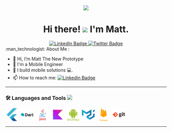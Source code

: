 <div id="header" align="center">
  <img src="https://media.giphy.com/media/M9gbBd9nbDrOTu1Mqx/giphy.gif" width="100"/>
</div>

<div id="badges" align="center">
  <h1>
  Hi there!
  <img src="https://media.giphy.com/media/hvRJCLFzcasrR4ia7z/giphy.gif" width="30px"/>
  I'm Matt.
</h1>
</div>
<div id="badges" align="center">
  <a href="https://www.linkedin.com/in/matthewgusanu/">
    <img src="https://img.shields.io/badge/LinkedIn-blue?style=for-the-badge&logo=linkedin&logoColor=white" alt="LinkedIn Badge"/>
  </a>
  
  
  <a href="https://twitter.com/_developermatt">
    <img src="https://img.shields.io/badge/Twitter-deepskyblue?style=for-the-badge&logo=twitter&logoColor=white" alt="Twitter Badge"/>
  </a>
</div>
<div id="badges" align="justify">
:man_technologist: About Me :
</div>

- 👋 Hi, I’m Matt The New Prototype
- 💼 I'm a Mobile Engineer
- 👯 I build mobile solutions 💻.
- :mailbox: How to reach me: [![Linkedin Badge](https://img.shields.io/badge/-DeveloperMatt-blue?style=flat&logo=Linkedin&logoColor=white)](https://www.linkedin.com/in/matthewgusanu/)


---

### :hammer_and_wrench: Languages and Tools <img src="https://camo.githubusercontent.com/beb64ff21c883e318e4f5db5231c2ba4175705bea1c9249e82a41ab375db4f75/68747470733a2f2f6d65646961322e67697068792e636f6d2f6d656469612f51737347456d706b79454f684243623765312f67697068792e6769663f6369643d656366303565343761306e336769316266716e74716d6f62386739616964316f796a327772336473336d67373030626c267269643d67697068792e676966" width="30">

<div>
  <img src="https://github.com/devicons/devicon/blob/master/icons/flutter/flutter-original.svg" title="Flutter" alt="Flutter" width="40" height="40"/>&nbsp;
    <img src="  https://github.com/devicons/devicon/blob/master/icons/dart/dart-original-wordmark.svg" title="Dart" alt="Dart" width="40" height="40"/>&nbsp;
  <img src="https://github.com/devicons/devicon/blob/master/icons/java/java-original-wordmark.svg" title="Java" alt="Java" width="40" height="40"/>&nbsp;
    <img src="https://github.com/devicons/devicon/blob/master/icons/kotlin/kotlin-original.svg" title="Koltin" alt="Koltin" width="40" height="40"/>&nbsp; 
  <img src="  https://github.com/devicons/devicon/blob/master/icons/android/android-plain-wordmark.svg" title="Android" alt="Android" width="40" height="40"/>&nbsp;
  <img src="https://github.com/devicons/devicon/blob/master/icons/materialui/materialui-original.svg" title="Material UI" alt="Material UI" width="40" 
height="40"/>&nbsp;
  <img src="https://github.com/devicons/devicon/blob/master/icons/firebase/firebase-plain-wordmark.svg" title="Firebase" alt="Firebase" width="40" height="40"/>&nbsp;
  <img src="https://github.com/devicons/devicon/blob/master/icons/git/git-original-wordmark.svg" title="Git" alt="Git" width="40" height="40"/>&nbsp;
</div>


---

###

<!---
gusanumatthew/gusanumatthew  is a ✨ special ✨ repository because its `README.md` (this file) appears on your GitHub profile.
You can click the Preview link to take a look at your changes.
--->
